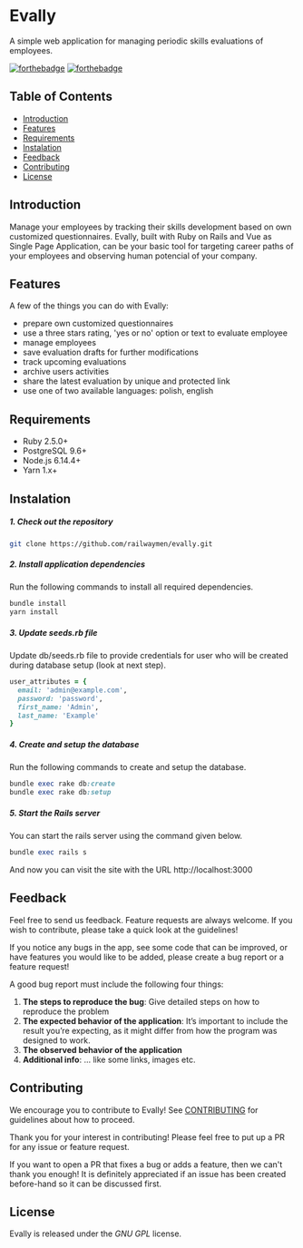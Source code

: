 # Evally 
A simple web application for managing periodic skills evaluations of employees.

[![forthebadge](http://forthebadge.com/images/badges/made-with-ruby.svg)](http://forthebadge.com) [![forthebadge](http://forthebadge.com/images/badges/made-with-vue.svg)](http://forthebadge.com)

## Table of Contents
- [Introduction](#introduction)
- [Features](#features)
- [Requirements](#requirements)
- [Instalation](#instalation)
- [Feedback](#feedback)
- [Contributing](#contributing)
- [License](#license)

## Introduction

Manage your employees by tracking their skills development based on own customized questionnaires. Evally, built with Ruby on Rails and Vue as Single Page Application, can be your basic tool for targeting career paths of your employees and observing human potencial of your company.

## Features

A few of the things you can do with Evally:
- prepare own customized questionnaires
- use a three stars rating, 'yes or no' option or text to evaluate employee
- manage employees
- save evaluation drafts for further modifications
- track upcoming evaluations
- archive users activities
- share the latest evaluation by unique and protected link
- use one of two available languages: polish, english

## Requirements

- Ruby 2.5.0+
- PostgreSQL 9.6+
- Node.js 6.14.4+
- Yarn 1.x+

## Instalation

##### 1. Check out the repository

```bash
git clone https://github.com/railwaymen/evally.git
```

##### 2. Install application dependencies

Run the following commands to install all required dependencies.

```bash
bundle install
yarn install
```


##### 3. Update seeds.rb file

Update db/seeds.rb file to provide credentials for user who will be created during database setup (look at next step).

```ruby
user_attributes = {
  email: 'admin@example.com',
  password: 'password',
  first_name: 'Admin',
  last_name: 'Example'
}
```

##### 4. Create and setup the database

Run the following commands to create and setup the database.

```ruby
bundle exec rake db:create
bundle exec rake db:setup
```

##### 5. Start the Rails server

You can start the rails server using the command given below.

```ruby
bundle exec rails s
```

And now you can visit the site with the URL http://localhost:3000

## Feedback

Feel free to send us feedback. Feature requests are always welcome. If you wish to contribute, please take a quick look at the guidelines!

If you notice any bugs in the app, see some code that can be improved, or have features you would like to be added, please create a bug report or a feature request!

A good bug report must include the following four things:

1. **The steps to reproduce the bug**: Give detailed steps on how to reproduce the problem
2. **The expected behavior of the application**: It’s important to include the result you’re expecting, as it might differ from how the program was designed to work.
3. **The observed behavior of the application**
4. **Additional info**: ... like some links, images etc. 

## Contributing

We encourage you to contribute to Evally! See [CONTRIBUTING](CONTRIBUTING.md) for guidelines about how to proceed.

Thank you for your interest in contributing! Please feel free to put up a PR for any issue or feature request.

If you want to open a PR that fixes a bug or adds a feature, then we can't thank you enough! It is definitely appreciated if an issue has been created before-hand so it can be discussed first.

## License

Evally is released under the *GNU GPL* license.